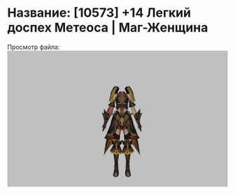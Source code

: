 # Название: [10573] +14 Легкий доспех Метеоса | Маг-Женщина

Просмотр файла:
![p050030.png](p050030.png)